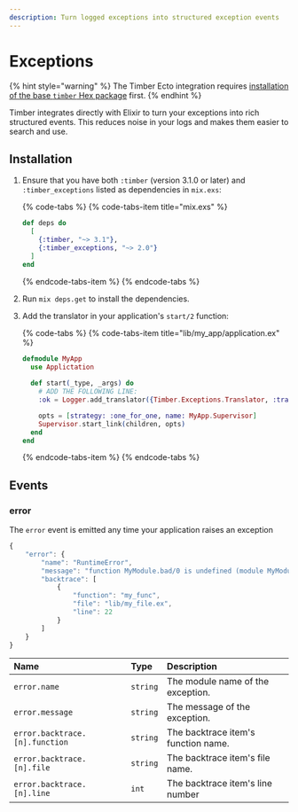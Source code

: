 ```yaml
---
description: Turn logged exceptions into structured exception events
---
```


# Exceptions

{% hint style="warning" %}
The Timber Ecto integration requires [installation of the base `timber` Hex package](../#installation) first.
{% endhint %}

Timber integrates directly with Elixir to turn your exceptions into rich structured events. This reduces noise in your logs and makes them easier to search and use.

## Installation

1. Ensure that you have both `:timber` \(version 3.1.0 or later\) and `:timber_exceptions` listed as dependencies in `mix.exs`:  


   {% code-tabs %}
   {% code-tabs-item title="mix.exs" %}
   ```elixir
   def deps do
     [
       {:timber, "~> 3.1"},
       {:timber_exceptions, "~> 2.0"}
     ]
   end
   ```
   {% endcode-tabs-item %}
   {% endcode-tabs %}

2. Run `mix deps.get` to install the dependencies.
3. Add the translator in your application's `start/2` function:  


   {% code-tabs %}
   {% code-tabs-item title="lib/my\_app/application.ex" %}
   ```elixir
   defmodule MyApp
     use Applictation
  
     def start(_type, _args) do
       # ADD THE FOLLOWING LINE:
       :ok = Logger.add_translator({Timber.Exceptions.Translator, :translate})

       opts = [strategy: :one_for_one, name: MyApp.Supervisor]
       Supervisor.start_link(children, opts)
     end
   end
   ```
   {% endcode-tabs-item %}
   {% endcode-tabs %}

## Events

### error

The `error` event is emitted any time your application raises an exception

```javascript
{
    "error": {
        "name": "RuntimeError",
        "message": "function MyModule.bad/0 is undefined (module MyModule is not available)",
        "backtrace": [
            {
                "function": "my_func",
                "file": "lib/my_file.ex",
                "line": 22
            }
        ]
    }
}
```

| Name | Type | Description |
| :--- | :--- | :--- |
| `error.name` | `string` | The module name of the exception. |
| `error.message` | `string` | The message of the exception. |
| `error.backtrace.[n].function` | `string` | The backtrace item's function name. |
| `error.backtrace.[n].file` | `string` | The backtrace item's file name. |
| `error.backtrace.[n].line` | `int` | The backtrace item's line number |

